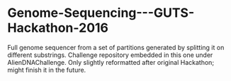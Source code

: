 # Genome-Sequencing---GUTS-Hackathon-2016
Full genome sequencer from a set of partitions generated by splitting it on different substrings.
Challenge repository embedded in this one under AlienDNAChallenge.
Only slightly reformatted after original Hackathon; might finish it in the future.
